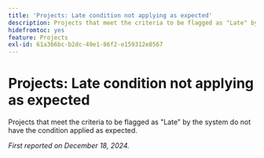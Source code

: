 ```yaml
---
title: 'Projects: Late condition not applying as expected'
description: Projects that meet the criteria to be flagged as "Late" by the system do not have the condition applied as expected.
hidefromtoc: yes
feature: Projects
exl-id: 61a366bc-b2dc-49e1-86f2-e159312e8567
---
```

# Projects: Late condition not applying as expected

Projects that meet the criteria to be flagged as "Late" by the system do not have the condition applied as expected.

_First reported on December 18, 2024._
